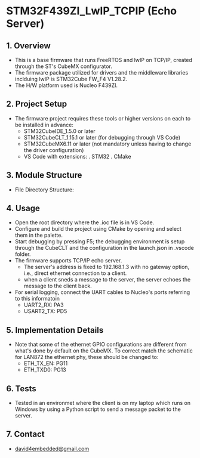 # STM32F439ZI_LwIP_TCPIP (Echo Server)

## 1. Overview
* This is a base firmware that runs FreeRTOS and lwIP on TCP/IP, created through the ST's CubeMX configurator.
* The firmware package utilized for drivers and the middleware libraries inclduing lwIP is STM32Cube FW_F4 V1.28.2.
* The H/W platform used is Nucleo F439ZI.

## 2. Project Setup
* The firmware project requires these tools or higher versions on each to be installed in advance:
  - STM32CubeIDE_1.5.0 or later
  - STM32CubeCLT_1.15.1 or later (for debugging through VS Code)
  - STM32CubeMX6.11 or later (not mandatory unless having to change the driver configuration)
  - VS Code with extensions:
   . STM32
   . CMake

## 3. Module Structure
* File Directory Structure:

## 4. Usage
* Open the root directory where the .ioc file is in VS Code.
* Configure and build the project using CMake by opening and select them in the palette.
* Start debugging by pressing F5; the debugging environment is setup through the CubeCLT and the configuration in the launch.json in .vscode folder.
* The firmware supports TCP/IP echo server.
   - The server's address is fixed to 192.168.1.3 with no gateway option, i.e., direct ethernet connection to a client.
   - when a client sneds a message to the server, the server echoes the message to the client back.
* For serial logging, connect the UART cables to Nucleo's ports referring to this informatoin
   - UART2_RX: PA3
   - USART2_TX: PD5

## 5. Implementation Details
* Note that some of the ethernet GPIO configurations are different from what's done by default on the CubeMX. To correct match the schematic for LAN872 the ethernet phy, these should be changed to:
   - ETH_TX_EN: PG11
   - ETH_TXD0: PG13

## 6. Tests
* Tested in an environmet where the client is on my laptop which runs on Windows by using a Python script to send a message packet to the server.

## 7. Contact
* david4embedded@gmail.com
 
